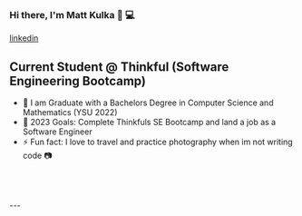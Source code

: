 ### Hi there, I'm Matt Kulka 👋 💻
[linkedin](https://www.linkedin.com/in/matt-kulka-9b6a38187/)
## Current Student @ Thinkful (Software Engineering Bootcamp)
- 🔭 I am Graduate with a Bachelors Degree in Computer Science and Mathematics (YSU 2022)
- 🥅 2023 Goals: Complete Thinkfuls SE Bootcamp and land a job as a Software Engineer
- ⚡ Fun fact: I love to travel and practice photography when im not writing code 📷 
<br />
<br />
<br />
---

